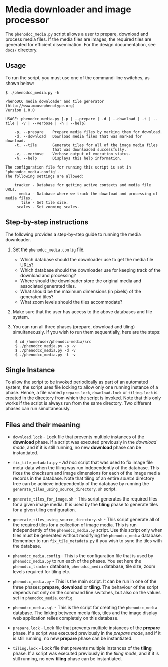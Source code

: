 # Media downloader and image processor

The `phenodcc_media.py` script allows a user to prepare, download and process media files.
If the media files are images, the required tiles are generated for efficient dissemination.
For the design documentation, see `docs/` directory.

## Usage

To run the script, you must use one of the command-line switches, as shown below:

    $ ./phenodcc_media.py -h

    PhenoDCC media downloader and tile generator
    (http://www.mousephenotype.org)
    Version 1.0.0 
    
    USAGE: phenodcc_media.py [-p | --prepare | -d | --download | -t | --tile | -v | --verbose | -h | --help]
    
        -p, --prepare    Prepare media files by marking them for download.
        -d, --download   Download media files that was marked for download.
        -t, --tile       Generate tiles for all of the image media files
                         that was downloaded successfully.
        -v, --verbose    Verbose output of execution status.
        -h, --help       Displays this help information.
    
    The configuration file for running this script is set in 'phenodcc_media.config'.
    The following settings are allowed:
    
        tracker - Database for getting active contexts and media file URLs.
          media - Database where we track the download and processing of media files.
           tile - Set tile size.
         scales - Set zooming scales.

## Step-by-step instructions

The following provides a step-by-step guide to running the media downloader.

1. Set the `phenodcc_media.config` file.
    * Which database should the downloader use to get the media file URLs?
    * Which database should the downloader use for keeping track of the download and processing?
    * Where should the downloader store the original media and associated generated tiles.
    * What should be the maximum dimensions (in pixels) of the generated tiles?
    * What zoom levels should the tiles accommodate?
 
2. Make sure that the user has access to the above databases and file system.
3. You can run all three phases (prepare, download and tiling) simultaneously.
   If you wish to run them sequentially, here are the steps:
    
        $ cd /home/user/phenodcc-media/src
        $ ./phenodcc_media.py -p -v
        $ ./phenodcc_media.py -d -v
        $ ./phenodcc_media.py -t -v


## Single Instance

To allow the script to be invoked periodically as part of an automated system,
the script uses file locking to allow only one running instance of a phase.
Hence, a file named `prepare.lock`, `download.lock` or `tiling.lock` is created in the
directory from which the script is invoked. Note that this only works if the script
is always run from the same directory. Two different phases can run simultaneously.


## Files and their meaning

* `download.lock` - Lock file that prevents multiple instances of the **download** phase. If a script was executed
    previously in the _download mode_, and if it is still running, no new **download** phase can be instantiated.

* `fix_tile_metadata.py` - _Ad hoc_ script that was used to fix image file meta-data when the tiling was run
    independently of the database. This fixes the checksum and image dimensions for each of the image media records
    in the database. Note that tiling of an entire _source_ directory tree can be achieve independently of the
    database by running the `generate_tiles_using_source_directory.sh` script.

* `generate_tiles_for_image.sh` - This script generates the required tiles for a given image media. It is used by
    the **tiling** phase to generate tiles for a given tiling configuration.

* `generate_tiles_using_source_directory.sh` - This script generate all of the required tiles for a collection of
    image media. This is run independently of the `phenodcc_media.py` script. Use this script only when tiles
    must be generated without modifying the `phenodcc_media` database. Remember to run `fix_tile_metadata.py`
    if you wish to sync the tiles with the database.

* `phenodcc_media.config` - This is the configuration file that is used by `phenodcc_media.py` to run each of
    the phases. You set here the `phenodcc_tracker` database, `phenodcc_media` database, tile size,
    zoom levels required for tiling etc.

* `phenodcc_media.py` - This is the main script. It can be run in one of the three phases: **prepare**, **download**
   or **tiling**. The behaviour of the script depends not only on the command line switches, but also on the
   values set in `phenodcc_media.config`.

* `phenodcc_media.sql` - This is the script for creating the `phenodcc_media` database. The linking between media files,
    tiles and the image display web application relies completely on this database.

* `prepare.lock` - Lock file that prevents multiple instances of the **prepare** phase. If a script was executed
    previously in the _prepare mode_, and if it is still running, no new **prepare** phase can be instantiated.

* `tiling.lock` - Lock file that prevents multiple instances of the **tiling** phase. If a script was executed
    previously in the _tiling mode_, and if it is still running, no new **tiling** phase can be instantiated.

